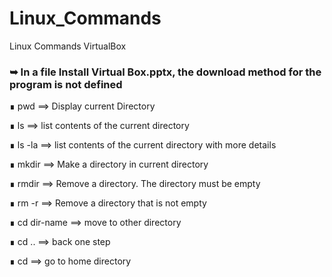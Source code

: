 # Linux_Commands
Linux Commands VirtualBox
### ➥ In a file Install Virtual Box.pptx, the download method for the program is not defined





∎ pwd ==> Display current Directory

∎ ls    ==> list contents of the current directory

∎ ls -la ==> list contents of the current directory with more details

∎ mkdir ==> Make a directory  in current directory

∎ rmdir ==> Remove a directory. The directory must be empty

∎ rm -r ==> Remove a directory that is not empty

∎ cd dir-name ==> move to other directory

∎ cd .. ==> back one step

∎ cd  ==> go to home directory 






